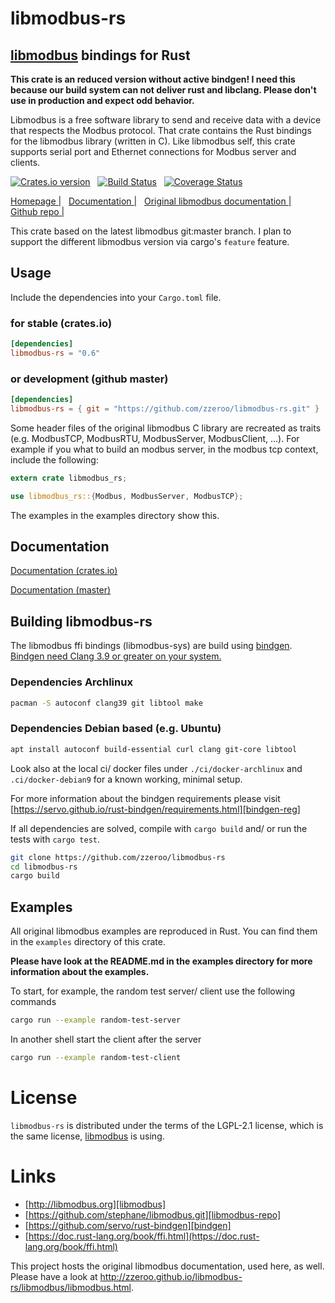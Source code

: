 # libmodbus-rs
## [libmodbus](http://libmodbus.org/) bindings for Rust &nbsp;

**This crate is an reduced version without active bindgen! I need this because our build system can not deliver rust and libclang. Please don't use in production and expect odd behavior.**

Libmodbus is a free software library to send and receive data with a device that respects the Modbus protocol. That crate contains the Rust bindings for the libmodbus library (written in C).
Like libmodbus self, this crate supports serial port and Ethernet connections for Modbus server and clients.


[![Crates.io version](https://img.shields.io/crates/v/libmodbus-rs.svg)](https://crates.io/crates/libmodbus-rs) &nbsp;
[![Build Status](https://travis-ci.org/zzeroo/libmodbus-rs.svg?branch=master)](https://travis-ci.org/zzeroo/libmodbus-rs) &nbsp;
[![Coverage Status](https://coveralls.io/repos/github/zzeroo/libmodbus-rs/badge.svg?branch=master)](https://coveralls.io/github/zzeroo/libmodbus-rs?branch=master)

[Homepage |][homepage] &nbsp;
[Documentation |][doc] &nbsp;
[Original libmodbus documentation |][libmodbus-doc] &nbsp;
[Github repo |][repo]


This crate based on the latest libmodbus git:master branch. I plan to support the different libmodbus version via cargo's `feature` feature.

## Usage

Include the dependencies into your `Cargo.toml` file.

### for stable (crates.io)

```toml
[dependencies]
libmodbus-rs = "0.6"
```

### or development (github master)

```toml
[dependencies]
libmodbus-rs = { git = "https://github.com/zzeroo/libmodbus-rs.git" }
```

Some header files of the original libmodbus C library are recreated as traits (e.g. ModbusTCP, ModbusRTU, ModbusServer, ModbusClient, ...).
For example if you what to build an modbus server, in the modbus tcp context, include the following:

```rust
extern crate libmodbus_rs;

use libmodbus_rs::{Modbus, ModbusServer, ModbusTCP};
```

The examples in the examples directory show this.

## Documentation

[Documentation (crates.io)][doc]

[Documentation (master)][doc-master]

## Building libmodbus-rs

The libmodbus ffi bindings (libmodbus-sys) are build using [bindgen][bindgen]. [Bindgen need Clang 3.9 or greater on your system.][bindgen-reg]

### Dependencies Archlinux

```sh
pacman -S autoconf clang39 git libtool make
```

### Dependencies Debian based (e.g. Ubuntu)

```sh
apt install autoconf build-essential curl clang git-core libtool
```

Look also at the local ci/ docker files under `./ci/docker-archlinux` and `.ci/docker-debian9` for a known working, minimal setup.

For more information about the bindgen requirements please visit [https://servo.github.io/rust-bindgen/requirements.html][bindgen-reg]

If all dependencies are solved, compile with `cargo build` and/ or run the tests with `cargo test`.

```sh
git clone https://github.com/zzeroo/libmodbus-rs
cd libmodbus-rs
cargo build
```


## Examples

All original libmodbus examples are reproduced in Rust. You can find them in the
`examples` directory of this crate.

**Please have look at the README.md in the examples directory for more information about the examples.**

To start, for example, the random test server/ client use the following commands

```sh
cargo run --example random-test-server
```

In another shell start the client after the server
```sh
cargo run --example random-test-client
```


# License

`libmodbus-rs` is distributed under the terms of the LGPL-2.1 license, which is the same license, [libmodbus](http://libmodbus.org/) is using.


# Links

* [http://libmodbus.org][libmodbus]
* [https://github.com/stephane/libmodbus.git][libmodbus-repo]
* [https://github.com/servo/rust-bindgen][bindgen]
* [https://doc.rust-lang.org/book/ffi.html](https://doc.rust-lang.org/book/ffi.html)

This project hosts the original libmodbus documentation, used here, as well. Please have a look at http://zzeroo.github.io/libmodbus-rs/libmodbus/libmodbus.html.

[homepage]: http://zzeroo.github.io/libmodbus-rs
[repo]: https://github.com/zzeroo/libmodbus-rs
[doc]: https://docs.rs/crate/libmodbus-rs
[doc-master]: http://zzeroo.github.io/libmodbus-rs/libmodbus_rs/index.html
[libmodbus]: http://libmodbus.org
[libmodbus-repo]: https://github.com/stephane/libmodbus.git
[libmodbus-doc]: http://zzeroo.github.io/libmodbus-rs/libmodbus/libmodbus.html
[bindgen]: https://github.com/servo/rust-bindgen
[bindgen-reg]: https://servo.github.io/rust-bindgen/requirements.html
